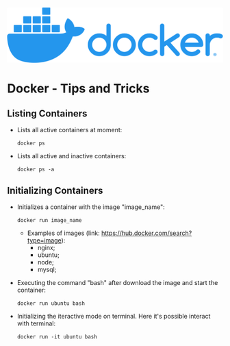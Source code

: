 <p align="center">
  <img src="./img/docker-logo.png"/>
</p>

# Docker - Tips and Tricks

## Listing Containers

* Lists all active containers at moment:
    
    ```
    docker ps
    ```

* Lists all active and inactive containers:
    
    ```
    docker ps -a
    ```


## Initializing Containers

* Initializes a container with the image "image_name":
    
    ```
    docker run image_name
    ```

    * Examples of images (link: https://hub.docker.com/search?type=image):
        * nginx;
        * ubuntu;
        * node;
        * mysql;


* Executing the command "bash" after download the image and start the container:

    ```
    docker run ubuntu bash
    ```


* Initializing the iteractive mode on terminal. Here it's possible interact with terminal:

    ```
    docker run -it ubuntu bash
    ```

